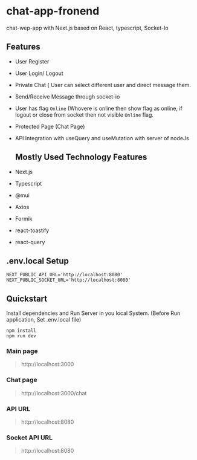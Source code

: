# chat-app-fronend
chat-wep-app with Next.js based on React, typescript, Socket-Io

## Features
- User Register
- User Login/ Logout
- Private Chat ( User can select different user and direct message them.
- Send/Receive Message through socket-io
- User has flag `Online` (Whovere is online then show flag as online, if logout or close from socket then not visible `Online` flag.
- Protected Page (Chat Page)
- API Integration with useQuery and useMutation with server of nodeJs

  ## Mostly Used Technology Features
- Next.js
- Typescript
- @mui
- Axios
- Formik
- react-toastify
- react-query

## .env.local Setup
```
NEXT_PUBLIC_API_URL='http://localhost:8080'
NEXT_PUBLIC_SOCKET_URL='http://localhost:8080'
```

## Quickstart
Install dependencies and Run Server in you local System. (Before Run application, Set .env.local file)
```
npm install
npm run dev
```

### Main page
> http://localhost:3000

### Chat page
> http://localhost:3000/chat

### API URL
> http://localhost:8080

### Socket API URL
> http://localhost:8080

